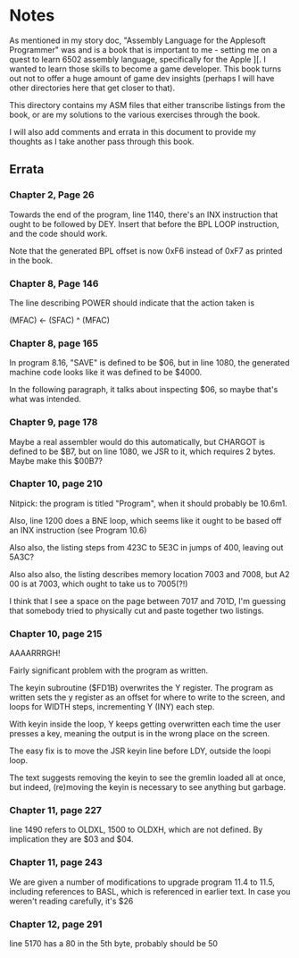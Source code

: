 # Notes

As mentioned in my story doc, "Assembly Language for the Applesoft
Programmer" was and is a book that is important to me - setting me on
a quest to learn 6502 assembly language, specifically for the
Apple ][. I wanted to learn those skills to become a game
developer. This book turns out not to offer a huge amount of game dev
insights (perhaps I will have other directories here that get closer
to that).

This directory contains my ASM files that either transcribe listings
from the book, or are my solutions to the various exercises through
the book.

I will also add comments and errata in this document to provide my
thoughts as I take another pass through this book.


## Errata

### Chapter 2, Page 26

Towards the end of the program, line 1140, there's an INX instruction
that ought to be followed by DEY. Insert that before the BPL LOOP
instruction, and the code should work.

Note that the generated BPL offset is now 0xF6 instead of 0xF7 as
printed in the book.


### Chapter 8, Page 146

The line describing POWER should indicate that the action taken is

(MFAC) <- (SFAC) ^ (MFAC)


### Chapter 8, page 165

In program 8.16, "SAVE" is defined to be $06, but in line 1080, the
generated machine code looks like it was defined to be $4000.

In the following paragraph, it talks about inspecting $06, so maybe
that's what was intended.

### Chapter 9, page 178

Maybe a real assembler would do this automatically, but CHARGOT is
defined to be $B7, but on line 1080, we JSR to it, which requires 2
bytes. Maybe make this $00B7?

### Chapter 10, page 210

Nitpick: the program is titled "Program", when it should probably be
10.6m1.

Also, line 1200 does a BNE loop, which seems like it ought to be based
off an INX instruction (see Program 10.6)

Also also, the listing steps from 423C to 5E3C in jumps of 400,
leaving out 5A3C?

Also also also, the listing describes memory location 7003 and 7008,
but A2 00 is at 7003, which ought to take us to 7005(?!)

I think that I see a space on the page between 7017 and 701D, I'm
guessing that somebody tried to physically cut and paste together two
listings.


### Chapter 10, page 215

AAAARRRGH!

Fairly significant problem with the program as written.

The keyin subroutine ($FD1B) overwrites the Y register. The program as
written sets the y register as an offset for where to write to the
screen, and loops for WIDTH steps, incrementing Y (INY) each step.

With keyin inside the loop, Y keeps getting overwritten each time the
user presses a key, meaning the output is in the wrong place on the
screen.

The easy fix is to move the JSR keyin line before LDY, outside the
loopi loop.

The text suggests removing the keyin to see the gremlin loaded all at
once, but indeed, (re)moving the keyin is necessary to see anything
but garbage.


### Chapter 11, page 227

line 1490 refers to OLDXL, 1500 to OLDXH, which are not defined. By
implication they are $03 and $04.


### Chapter 11, page 243

We are given a number of modifications to upgrade program 11.4 to
11.5, including references to BASL, which is referenced in earlier
text. In case you weren't reading carefully, it's $26

### Chapter 12, page 291

line 5170 has a 80 in the 5th byte, probably should be 50